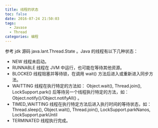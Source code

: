 ```yaml
---
title: 线程的状态
toc: false
date: 2016-07-24 21:50:03
tags:
  - Javase
  - Thread
categories: 编程
---
```


参考 jdk 源码 java.lant.Thread.State 。Java 的线程有以下几种状态：
* NEW
线程未启动。
* RUNNABLE
线程在 JVM 中运行，也可能在等待其他资源。
* BLOCKED
线程阻塞并等待锁，在调用 wait() 方法后进入或重新进入同步方法。
* WAITTING
线程在执行特定的方法如： Object.wait(), Thread.join(), LockSupport.park() 后等待另一个线程执行特定的方法，如：Object.notify()/Object.notifyAll() 。
* TIMED_WAITTING
线程在执行特定方法后进入执行时间的等待状态，如： Thread.sleep(), Object.wait(), Thread.join(), LockSupport.parkNanos, LockSupport.parkUntil
* TERMINATED
线程执行完成。
